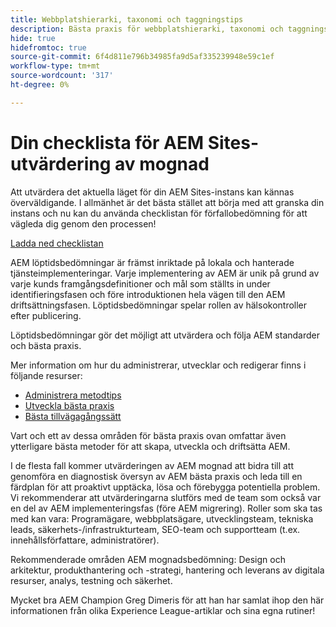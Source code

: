 ```yaml
---
title: Webbplatshierarki, taxonomi och taggningstips
description: Bästa praxis för webbplatshierarki, taxonomi och taggningstips
hide: true
hidefromtoc: true
source-git-commit: 6f4d811e796b34985fa9d5af335239948e59c1ef
workflow-type: tm+mt
source-wordcount: '317'
ht-degree: 0%

---
```



# Din checklista för AEM Sites-utvärdering av mognad

Att utvärdera det aktuella läget för din AEM Sites-instans kan kännas överväldigande. I allmänhet är det bästa stället att börja med att granska din instans och nu kan du använda checklistan för förfallobedömning för att vägleda dig genom den processen!

[Ladda ned checklistan](assets/AEM-Sites-Maturity-Assessment.xlsx)

AEM löptidsbedömningar är främst inriktade på lokala och hanterade tjänsteimplementeringar. Varje implementering av AEM är unik på grund av varje kunds framgångsdefinitioner och mål som ställts in under identifieringsfasen och före introduktionen hela vägen till den AEM driftsättningsfasen. Löptidsbedömningar spelar rollen av hälsokontroller efter publicering.

Löptidsbedömningar gör det möjligt att utvärdera och följa AEM standarder och bästa praxis.

Mer information om hur du administrerar, utvecklar och redigerar finns i följande resurser:

* [Administrera metodtips](https://experienceleague.adobe.com/docs/experience-manager-65/administering/bestpractices/administer-best-practices.html?lang=en)
* [Utveckla bästa praxis](https://experienceleague.adobe.com/docs/experience-manager-65/developing/bestpractices/best-practices.html?lang=en)
* [Bästa tillvägagångssätt](https://experienceleague.adobe.com/docs/experience-manager-65/authoring/authoring/best-practices.html?lang=en)

Vart och ett av dessa områden för bästa praxis ovan omfattar även ytterligare bästa metoder för att skapa, utveckla och driftsätta AEM.

I de flesta fall kommer utvärderingen av AEM mognad att bidra till att genomföra en diagnostisk översyn av AEM bästa praxis och leda till en färdplan för att proaktivt upptäcka, lösa och förebygga potentiella problem. Vi rekommenderar att utvärderingarna slutförs med de team som också var en del av AEM implementeringsfas (före AEM migrering). Roller som ska tas med kan vara: Programägare, webbplatsägare, utvecklingsteam, tekniska leads, säkerhets-/infrastrukturteam, SEO-team och supportteam (t.ex. innehållsförfattare, administratörer).

Rekommenderade områden AEM mognadsbedömning: Design och arkitektur, produkthantering och -strategi, hantering och leverans av digitala resurser, analys, testning och säkerhet.

Mycket bra AEM Champion Greg Dimeris för att han har samlat ihop den här informationen från olika Experience League-artiklar och sina egna rutiner!